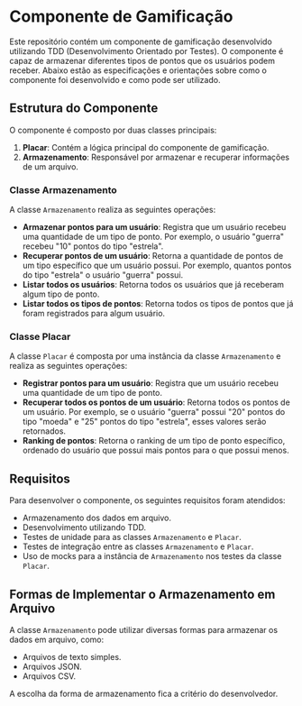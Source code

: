 # Componente de Gamificação

Este repositório contém um componente de gamificação desenvolvido utilizando TDD (Desenvolvimento Orientado por Testes). O componente é capaz de armazenar diferentes tipos de pontos que os usuários podem receber. Abaixo estão as especificações e orientações sobre como o componente foi desenvolvido e como pode ser utilizado.

## Estrutura do Componente

O componente é composto por duas classes principais:

1. **Placar**: Contém a lógica principal do componente de gamificação.
2. **Armazenamento**: Responsável por armazenar e recuperar informações de um arquivo.

### Classe Armazenamento

A classe `Armazenamento` realiza as seguintes operações:

- **Armazenar pontos para um usuário**: Registra que um usuário recebeu uma quantidade de um tipo de ponto. Por exemplo, o usuário "guerra" recebeu "10" pontos do tipo "estrela".
- **Recuperar pontos de um usuário**: Retorna a quantidade de pontos de um tipo específico que um usuário possui. Por exemplo, quantos pontos do tipo "estrela" o usuário "guerra" possui.
- **Listar todos os usuários**: Retorna todos os usuários que já receberam algum tipo de ponto.
- **Listar todos os tipos de pontos**: Retorna todos os tipos de pontos que já foram registrados para algum usuário.

### Classe Placar

A classe `Placar` é composta por uma instância da classe `Armazenamento` e realiza as seguintes operações:

- **Registrar pontos para um usuário**: Registra que um usuário recebeu uma quantidade de um tipo de ponto.
- **Recuperar todos os pontos de um usuário**: Retorna todos os pontos de um usuário. Por exemplo, se o usuário "guerra" possui "20" pontos do tipo "moeda" e "25" pontos do tipo "estrela", esses valores serão retornados.
- **Ranking de pontos**: Retorna o ranking de um tipo de ponto específico, ordenado do usuário que possui mais pontos para o que possui menos.

## Requisitos

Para desenvolver o componente, os seguintes requisitos foram atendidos:

- Armazenamento dos dados em arquivo.
- Desenvolvimento utilizando TDD.
- Testes de unidade para as classes `Armazenamento` e `Placar`.
- Testes de integração entre as classes `Armazenamento` e `Placar`.
- Uso de mocks para a instância de `Armazenamento` nos testes da classe `Placar`.

## Formas de Implementar o Armazenamento em Arquivo

A classe `Armazenamento` pode utilizar diversas formas para armazenar os dados em arquivo, como:

- Arquivos de texto simples.
- Arquivos JSON.
- Arquivos CSV.

A escolha da forma de armazenamento fica a critério do desenvolvedor.
